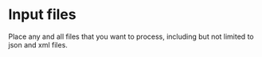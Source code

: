 # Input files
Place any and all files that you want to process, including but not limited to json and xml files. 